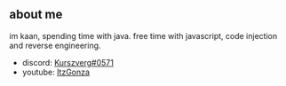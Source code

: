 ## about me

im kaan, spending time with java. free time with javascript, code injection and reverse engineering.

- discord: [Kurszverg#0571](https://discord.com/users/736175983870083093)
- youtube: [ItzGonza](https://www.youtube.com/channel/UCdbH53T-h3OsnZe_2BpLzsQ?view_as=subscriber)

